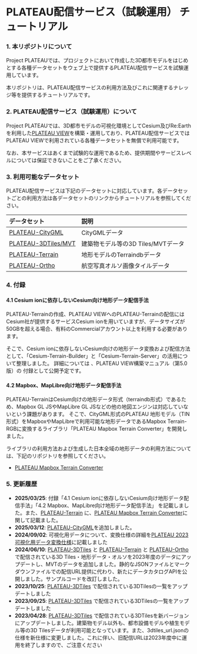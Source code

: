 # PLATEAU配信サービス（試験運用） チュートリアル

### 1. 本リポジトリについて

Project PLATEAUでは、プロジェクトにおいて作成した3D都市モデルをはじめとする各種データセットをウェブ上で提供するPLATEAU配信サービスを試験運用しています。

本リポジトリは、PLATEAU配信サービスの利用方法及びこれに関連するナレッジ等を提供するチュートリアルです。

### 2. PLATEAU配信サービス（試験運用）について

Project PLATEAUでは、3D都市モデルの可視化環境としてCesium及びRe:Earthを利用した[PLATEAU VIEW](https://github.com/Project-PLATEAU/PLATEAU-VIEW-3.0)を構築・運用しており、PLATEAU配信サービスではPLATEAU VIEWで利用されている各種データセットを無償で利用可能です。

なお、本サービスはあくまで試験的な運用であるため、提供期間やサービスレベルについては保証できないことをご了承ください。

### 3. 利用可能なデータセット

 PLATEAU配信サービスは下記のデータセットに対応しています。各データセットごとの利用方法は各データセットのリンクからチュートリアルを参照してください。

| データセット | 説明 |
|:-----------|:-----------|
| [PLATEAU-CityGML](/citygml/plateau-citygml.md) | CityGMLデータ |
| [PLATEAU-3DTiles/MVT](/3d-tiles/plateau-3dtiles-streaming.md) | 建築物モデル等の3D Tiles/MVTデータ |
| [PLATEAU-Terrain](/terrain/plateau-terrain-streaming.md) | 地形モデルのTerraindbデータ |
| [PLATEAU-Ortho](/ortho/plateau-ortho-streaming.md) | 航空写真オルソ画像タイルデータ |

### 4. 付録

#### 4.1 Cesium ionに依存しないCesium向け地形データ配信手法

PLATEAU-Terrainの作成、PLATEAU VIEWへのPLATEAU-Terrainの配信にはCesium社が提供するサービスCesium ionを用いていますが、データサイズが50GBを超える場合、有料のCommercialアカウント以上を利用する必要があります。

そこで、Cesium ionに依存しないCesium向けの地形データ変換および配信方法として、「Cesium-Terrain-Builder」と「Cesium-Terrain-Server」の活用について整理しました。
詳細については 、PLATEAU VIEW構築マニュアル（第5.0版）の 付録として公開予定です。

#### 4.2 Mapbox、MapLibre向け地形データ配信手法
PLATEAU-TerrainはCesium向けの地形データ形式（terraindb形式）であるため、Mapbox GL JSやMapLibre GL JSなどの他の地図エンジンは対応していないという課題があります。
そこで、CityGML形式のPLATEAU 地形モデル（TIN形式）をMapboxやMapLibreで利用可能な地形データであるMapbox Terrain-RGBに変換するライブラリ「PLATEAU Mapbox Terrain Converter」を開発しました。

ライブラリの利用方法および生成した日本全域の地形データの利用方法については、下記のリポジトリを参照してください。

- [PLATEAU Mapbox Terrain Converter](https://github.com/Project-PLATEAU-Admin/plateau-mb-terrain-converter)

### 5. 更新履歴

- **2025/03/25**: 付録「4.1 Cesium ionに依存しないCesium向け地形データ配信手法」「4.2 Mapbox、MapLibre向け地形データ配信手法」 を記載しました。また、[PLATEAU-Terrain](/terrain/plateau-terrain-streaming.md) に、[PLATEAU Mapbox Terrain Converter](https://github.com/Project-PLATEAU-Admin/plateau-mb-terrain-converter)に関して記載ました。
- **2025/03/12**: [PLATEAU-CityGML](/citygml/plateau-citygml.md)を追加しました。
- **2024/09/02**: 可視化用データについて、変換仕様の詳細を[PLATEAU 2023 可視化用データ変換仕様](/3d-tiles/specification.md)に記載しました
- **2024/06/10**: [PLATEAU-3DTiles](/3d-tiles/plateau-3dtiles-streaming.md) と [PLATEAU-Terrain](/3d-tiles/plateau-3dtiles-streaming.md) と [PLATEAU-Ortho](/ortho/plateau-ortho-streaming.md) で配信されている3D Tiles・地形データ・オルソを2023年度のデータにアップデートし、MVTのデータを追加しました。静的なJSONファイルとマークダウンファイルでの配信URL提供に代わり、新たにデータカタログAPIを公開しました。サンプルコードを改訂しました。
- **2023/10/25**: [PLATEAU-3DTiles](/3d-tiles/plateau-3dtiles-streaming.md) で配信されている3DTilesの一覧をアップデートしました
- **2023/09/25**: [PLATEAU-3DTiles](/3d-tiles/plateau-3dtiles-streaming.md) で配信されている3DTilesの一覧をアップデートしました
- **2023/04/28**: [PLATEAU-3DTiles](/3d-tiles/plateau-3dtiles-streaming.md) で配信されている3DTilesを新バージョンにアップデートしました。建築物モデル以外も、都市設備モデルや植生モデル等の3D Tilesデータが利用可能となっています。また、3dtiles_url.jsonの仕様を新仕様に変更しました。これに伴い、旧配信URLは2023年度中に運用を終了しますので、ご注意ください
